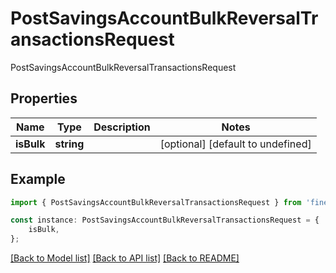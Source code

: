 # PostSavingsAccountBulkReversalTransactionsRequest

PostSavingsAccountBulkReversalTransactionsRequest

## Properties

Name | Type | Description | Notes
------------ | ------------- | ------------- | -------------
**isBulk** | **string** |  | [optional] [default to undefined]

## Example

```typescript
import { PostSavingsAccountBulkReversalTransactionsRequest } from 'fineract-typescript-client';

const instance: PostSavingsAccountBulkReversalTransactionsRequest = {
    isBulk,
};
```

[[Back to Model list]](../README.md#documentation-for-models) [[Back to API list]](../README.md#documentation-for-api-endpoints) [[Back to README]](../README.md)

